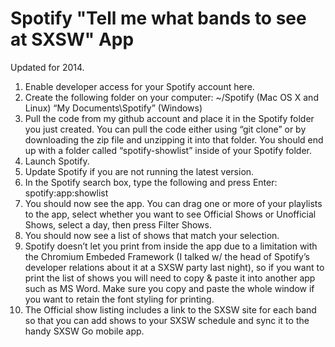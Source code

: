 # Spotify "Tell me what bands to see at SXSW" App

Updated for 2014.

1. Enable developer access for your Spotify account here.
2. Create the following folder on your computer:
   ~/Spotify (Mac OS X and Linux)
   “My Documents\Spotify” (Windows)
3. Pull the code from my github account and place it in the Spotify folder you just created.  You can pull the code either using “git clone” or by downloading the zip file and unzipping it into that folder. You should end up with a folder called “spotify-showlist” inside of your Spotify folder.
4. Launch Spotify.
5. Update Spotify if you are not running the latest version.
6. In the Spotify search box, type the following and press Enter:  spotify:app:showlist
7. You should now see the app.  You can drag one or more of your playlists to the app, select whether you want to see Official Shows or Unofficial Shows, select a day, then press Filter Shows.
8. You should now see a list of shows that match your selection.
9. Spotify doesn’t let you print from inside the app due to a limitation with the Chromium Embeded Framework (I talked w/ the head of Spotify’s developer relations about it at a SXSW party last night), so if you want to print the list of shows you will need to copy & paste it into another app such as MS Word.  Make sure you copy and paste the whole window if you want to retain the font styling for printing.
10. The Official show listing includes a link to the SXSW site for each band so that you can add shows to your SXSW schedule and sync it to the handy SXSW Go mobile app.
